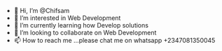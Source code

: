 - 👋 Hi, I’m @Chifsam
- 👀 I’m interested in Web Development
- 🌱 I’m currently learning how Develop solutions
- 💞️ I’m looking to collaborate on Web Development
- 📫 How to reach me ...please chat me on whatsapp +2347081350045

<!---
Chifsam/Chifsam is a ✨ special ✨ repository because its `README.md` (this file) appears on your GitHub profile.
You can click the Preview link to take a look at your changes.
--->
